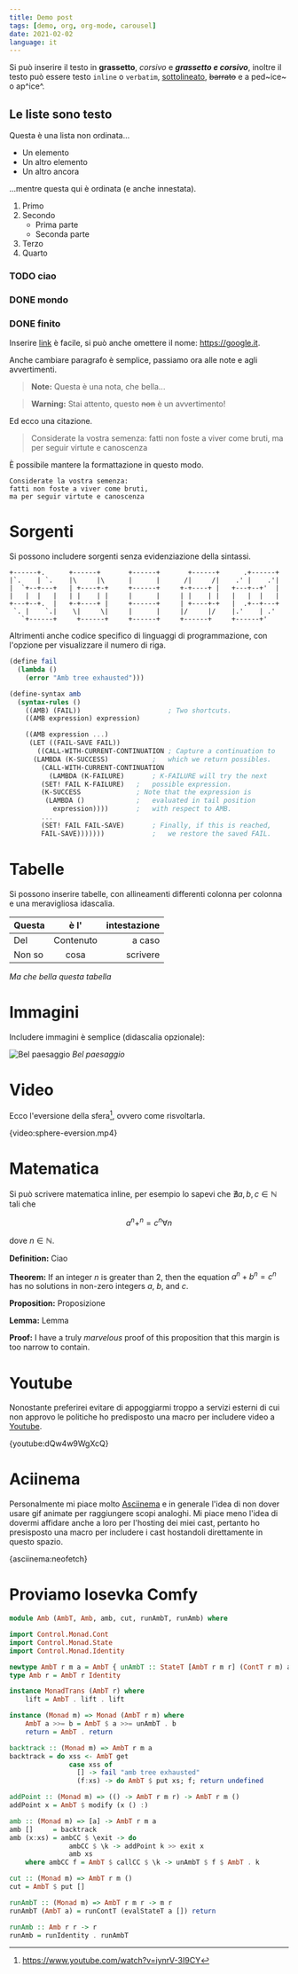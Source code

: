```yaml
---
title: Demo post
tags: [demo, org, org-mode, carousel]
date: 2021-02-02
language: it
---
```


Si può inserire il testo in **grassetto**, *corsivo* e ***grassetto e corsivo***, inoltre il testo può
essere testo `inline` o `verbatim`, <u>sottolineato</u>, ~~barrato~~ e a ped~ice~ o ap^ice^.

## Le liste sono testo

Questa è una lista non ordinata...

- Un elemento
- Un altro elemento
- Un altro ancora

...mentre questa qui è ordinata (e anche innestata).

1. Primo
2. Secondo
   - Prima parte
   - Seconda parte
3. Terzo
4. Quarto

### TODO ciao
### DONE mondo
### DONE finito

Inserire [link](https://google.it) è facile, si può anche omettere il nome: <https://google.it>.

Anche cambiare paragrafo è semplice, passiamo ora alle note e agli avvertimenti.

> **Note:** Questa è una nota, che bella...

> **Warning:** Stai attento, questo ~~non~~ è un avvertimento!

Ed ecco una citazione.

> Considerate la vostra semenza:
> fatti non foste a viver come bruti,
> ma per seguir virtute e canoscenza

È possibile mantere la formattazione in questo modo.

```
Considerate la vostra semenza:
fatti non foste a viver come bruti,
ma per seguir virtute e canoscenza
```

# Sorgenti

Si possono includere sorgenti senza evidenziazione della sintassi.

```
+------+.      +------+       +------+       +------+      .+------+
|`.    | `.    |\     |\      |      |      /|     /|    .' |    .'|
|  `+--+---+   | +----+-+     +------+     +-+----+ |   +---+--+'  |
|   |  |   |   | |    | |     |      |     | |    | |   |   |  |   |
+---+--+.  |   +-+----+ |     +------+     | +----+-+   |  .+--+---+
 `. |    `.|    \|     \|     |      |     |/     |/    |.'    | .'
   `+------+     +------+     +------+     +------+     +------+'
```

Altrimenti anche codice specifico di linguaggi di programmazione, con l'opzione per visualizzare il
numero di riga.

```scheme
(define fail
  (lambda ()
    (error "Amb tree exhausted")))

(define-syntax amb
  (syntax-rules ()
    ((AMB) (FAIL))                      ; Two shortcuts.
    ((AMB expression) expression)

    ((AMB expression ...)
     (LET ((FAIL-SAVE FAIL))
       ((CALL-WITH-CURRENT-CONTINUATION ; Capture a continuation to
	  (LAMBDA (K-SUCCESS)           ;   which we return possibles.
	    (CALL-WITH-CURRENT-CONTINUATION
	      (LAMBDA (K-FAILURE)       ; K-FAILURE will try the next
		(SET! FAIL K-FAILURE)   ;   possible expression.
		(K-SUCCESS              ; Note that the expression is
		 (LAMBDA ()             ;   evaluated in tail position
		   expression))))       ;   with respect to AMB.
	    ...
	    (SET! FAIL FAIL-SAVE)       ; Finally, if this is reached,
	    FAIL-SAVE)))))))            ;   we restore the saved FAIL.
```

# Tabelle

Si possono inserire tabelle, con allineamenti differenti colonna per colonna e una meravigliosa
idascalia.

| Questa       |   è l'    | intestazione |
|:-------------|:---------:|-------------:|
| Del          | Contenuto |       a caso |
| Non       so |   cosa    |     scrivere |

*Ma che bella questa tabella*

# Immagini

Includere immagini è semplice (didascalia opzionale):

![Bel paesaggio](/images/wallpaper.jpg)
*Bel paesaggio*

# Video

Ecco l'eversione della sfera[^eversione-sfera], ovvero come risvoltarla.

{video:sphere-eversion.mp4}

# Matematica

Si può scrivere matematica inline, per esempio lo sapevi che $\nexists a,b,c \in \mathbb{N}$
tali che

$$a^n+^n=c^n \forall n$$

dove $n \in \mathbb{N}$.

**Definition:** Ciao

**Theorem:** If an integer $n$ is greater than 2, then the equation $a^n + b^n = c^n$
has no solutions in non-zero integers $a$, $b$, and $c$.

**Proposition:** Proposizione

**Lemma:** Lemma

**Proof:** I have a truly *marvelous* proof of this proposition that this margin is too
narrow to contain.

# Youtube

Nonostante preferirei evitare di appoggiarmi troppo a servizi esterni di cui non approvo le
politiche ho predisposto una macro per includere video a [Youtube](https://youtube.com).

{youtube:dQw4w9WgXcQ}

# Aciinema

Personalmente mi piace molto [Asciinema](https://asciinema.org) e in generale l'idea di non dover usare gif animate per
raggiungere scopi analoghi. Mi piace meno l'idea di dovermi affidare anche a loro per l'hosting dei
miei cast, pertanto ho presisposto una macro per includere i cast hostandoli direttamente in questo
spazio.

{asciinema:neofetch}

# Proviamo Iosevka Comfy

```haskell
module Amb (AmbT, Amb, amb, cut, runAmbT, runAmb) where

import Control.Monad.Cont
import Control.Monad.State
import Control.Monad.Identity

newtype AmbT r m a = AmbT { unAmbT :: StateT [AmbT r m r] (ContT r m) a }
type Amb r = AmbT r Identity

instance MonadTrans (AmbT r) where
    lift = AmbT . lift . lift

instance (Monad m) => Monad (AmbT r m) where
    AmbT a >>= b = AmbT $ a >>= unAmbT . b
    return = AmbT . return

backtrack :: (Monad m) => AmbT r m a
backtrack = do xss <- AmbT get
               case xss of
                 [] -> fail "amb tree exhausted"
                 (f:xs) -> do AmbT $ put xs; f; return undefined

addPoint :: (Monad m) => (() -> AmbT r m r) -> AmbT r m ()
addPoint x = AmbT $ modify (x () :)

amb :: (Monad m) => [a] -> AmbT r m a
amb []     = backtrack
amb (x:xs) = ambCC $ \exit -> do
               ambCC $ \k -> addPoint k >> exit x
               amb xs
    where ambCC f = AmbT $ callCC $ \k -> unAmbT $ f $ AmbT . k

cut :: (Monad m) => AmbT r m ()
cut = AmbT $ put []

runAmbT :: (Monad m) => AmbT r m r -> m r
runAmbT (AmbT a) = runContT (evalStateT a []) return

runAmb :: Amb r r -> r
runAmb = runIdentity . runAmbT
```

[^eversione-sfera]: https://www.youtube.com/watch?v=iynrV-3I9CY
